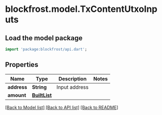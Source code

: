 # blockfrost.model.TxContentUtxoInputs

## Load the model package
```dart
import 'package:blockfrost/api.dart';
```

## Properties
Name | Type | Description | Notes
------------ | ------------- | ------------- | -------------
**address** | **String** | Input address | 
**amount** | [**BuiltList<TxContentOutputAmount>**](TxContentOutputAmount.md) |  | 

[[Back to Model list]](../README.md#documentation-for-models) [[Back to API list]](../README.md#documentation-for-api-endpoints) [[Back to README]](../README.md)



